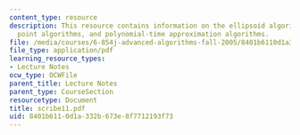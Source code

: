 ```yaml
---
content_type: resource
description: This resource contains information on the ellipsoid algorithm, interior
  point algorithms, and polynomial-time approximation algorithms.
file: /media/courses/6-854j-advanced-algorithms-fall-2005/8401b6110d1a332b673e8f7712193f73_scribe11.pdf
file_type: application/pdf
learning_resource_types:
- Lecture Notes
ocw_type: OCWFile
parent_title: Lecture Notes
parent_type: CourseSection
resourcetype: Document
title: scribe11.pdf
uid: 8401b611-0d1a-332b-673e-8f7712193f73
---
```

